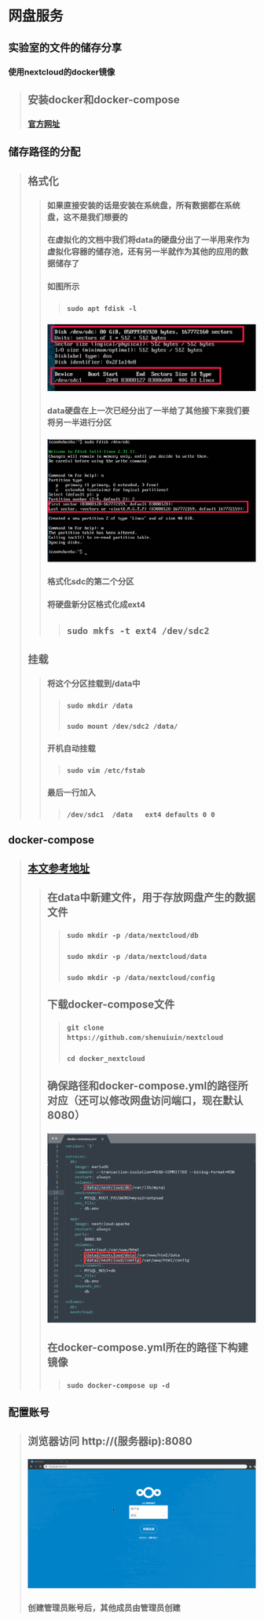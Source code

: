 # 网盘服务
## 实验室的文件的储存分享
### 使用nextcloud的docker镜像

>## 安装docker和docker-compose 
>### [官方网址](https://docs.docker.com/install/linux/docker-ce/ubuntu/ "docker安装") 

## 储存路径的分配
>## 格式化
>>### 如果直接安装的话是安装在系统盘，所有数据都在系统盘，这不是我们想要的
>>### 在虚拟化的文档中我们将data的硬盘分出了一半用来作为虚拟化容器的储存池，还有另一半就作为其他的应用的数据储存了
>>### 如图所示
>>>### `sudo apt fdisk -l`
>>### ![my-logo](image/image1.png "my-logo")
>>### data硬盘在上一次已经分出了一半给了其他接下来我们要将另一半进行分区
>>### ![my-logo](image/image2.png "my-logo")
>>###
>>### 格式化sdc的第二个分区  
>>### 将硬盘新分区格式化成ext4  
>>>## `sudo mkfs -t ext4 /dev/sdc2`
>## 挂载
>>### 将这个分区挂载到/data中
>>>### `sudo mkdir /data`
>>>### `sudo mount /dev/sdc2 /data/` 
>>### 开机自动挂载
>>>### `sudo vim /etc/fstab`
>>### 最后一行加入 
>>>### `/dev/sdc1  /data   ext4 defaults 0 0`
## docker-compose
>## [本文参考地址](https://docs.docker.com/samples/library/nextcloud/ "nextcloud的docker镜像")
>>## 在data中新建文件，用于存放网盘产生的数据文件
>>>### `sudo mkdir -p /data/nextcloud/db`
>>>### `sudo mkdir -p /data/nextcloud/data`
>>>### `sudo mkdir -p /data/nextcloud/config`
>>## 下载docker-compose文件
>>>### `git clone https://github.com/shenuiuin/nextcloud`  
>>>### `cd docker_nextcloud`
>>## 确保路径和docker-compose.yml的路径所对应（还可以修改网盘访问端口，现在默认8080）
>>### ![my-logo](image/image3.png "my-logo")
>>## 在docker-compose.yml所在的路径下构建镜像
>>>### `sudo docker-compose up -d`
## 配置账号
>## 浏览器访问 http://(服务器ip):8080
>### ![my-logo](image/image4.png "my-logo")
>### 创建管理员账号后，其他成员由管理员创建

